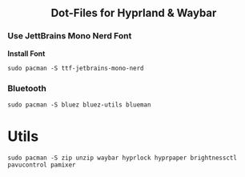 <center> 
  <h2 align='center'>Dot-Files for Hyprland & Waybar</h2>
</center>


### Use JettBrains Mono Nerd Font
**Install Font**
```
sudo pacman -S ttf-jetbrains-mono-nerd
```

### Bluetooth
```
sudo pacman -S bluez bluez-utils blueman 
```
# Utils
```
sudo pacman -S zip unzip waybar hyprlock hyprpaper brightnessctl pavucontrol pamixer 
```
